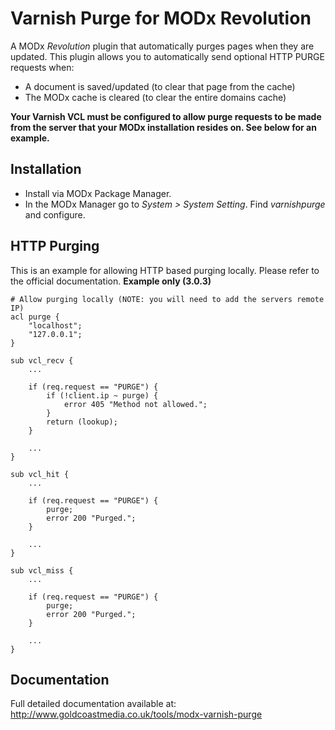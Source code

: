 Varnish Purge for MODx Revolution
=================================

A MODx *Revolution* plugin that automatically purges pages when they are updated.
This plugin allows you to automatically send optional HTTP PURGE requests when:
- A document is saved/updated (to clear that page from the cache)
- The MODx cache is cleared (to clear the entire domains cache)

**Your Varnish VCL must be configured to allow purge requests to be made
from the server that your MODx installation resides on. See below for an example.**

Installation
-----------
- Install via MODx Package Manager.
- In the MODx Manager go to *System > System Setting*. Find *varnishpurge* and configure.

HTTP Purging
-----------
This is an example for allowing HTTP based purging locally. Please refer
to the official documentation. **Example only (3.0.3)**

```
# Allow purging locally (NOTE: you will need to add the servers remote IP)
acl purge {
	"localhost";
	"127.0.0.1";
}

sub vcl_recv {
	...
	
	if (req.request == "PURGE") {
		if (!client.ip ~ purge) {
			error 405 "Method not allowed.";
		}
		return (lookup);
	}
	
	...
}

sub vcl_hit {
	...
	
	if (req.request == "PURGE") {
		purge;
		error 200 "Purged.";
	}
	
	...
}

sub vcl_miss {
	...
	
	if (req.request == "PURGE") {
		purge;
		error 200 "Purged.";
	}
	
	...
}

```

Documentation
------------
Full detailed documentation available at:
http://www.goldcoastmedia.co.uk/tools/modx-varnish-purge
